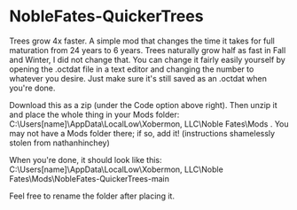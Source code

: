 # NobleFates-QuickerTrees
Trees grow 4x faster. A simple mod that changes the time it takes for full maturation from 24 years to 6 years.
Trees naturally grow half as fast in Fall and Winter, I did not change that.
You can change it fairly easily yourself by opening the .octdat file in a text editor and changing the number to whatever you desire. Just make sure it's still saved as an .octdat when you're done.

Download this as a zip (under the Code option above right). Then unzip it and place the whole thing in your Mods folder: C:\Users\[name]\AppData\LocalLow\Xobermon, LLC\Noble Fates\Mods . You may not have a Mods folder there; if so, add it! (instructions shamelessly stolen from nathanhinchey)

When you're done, it should look like this: C:\Users\[name]\AppData\LocalLow\Xobermon, LLC\Noble Fates\Mods\NobleFates-QuickerTrees-main

Feel free to rename the folder after placing it.
